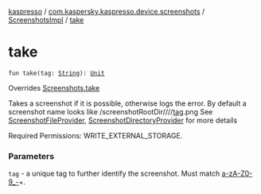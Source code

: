 [kaspresso](../../index.md) / [com.kaspersky.kaspresso.device.screenshots](../index.md) / [ScreenshotsImpl](index.md) / [take](./take.md)

# take

`fun take(tag: `[`String`](https://kotlinlang.org/api/latest/jvm/stdlib/kotlin/-string/index.html)`): `[`Unit`](https://kotlinlang.org/api/latest/jvm/stdlib/kotlin/-unit/index.html)

Overrides [Screenshots.take](../-screenshots/take.md)

Takes a screenshot if it is possible, otherwise logs the error.
By default a screenshot name looks like /screenshotRootDir////[tag](take.md#com.kaspersky.kaspresso.device.screenshots.ScreenshotsImpl$take(kotlin.String)/tag).png
See [ScreenshotFileProvider](#), [ScreenshotDirectoryProvider](../../com.kaspersky.kaspresso.device.screenshots.screenshotfiles/-screenshot-directory-provider/index.md) for more details

Required Permissions: WRITE_EXTERNAL_STORAGE.

### Parameters

`tag` - a unique tag to further identify the screenshot. Must match [a-zA-Z0-9_-](#)+.